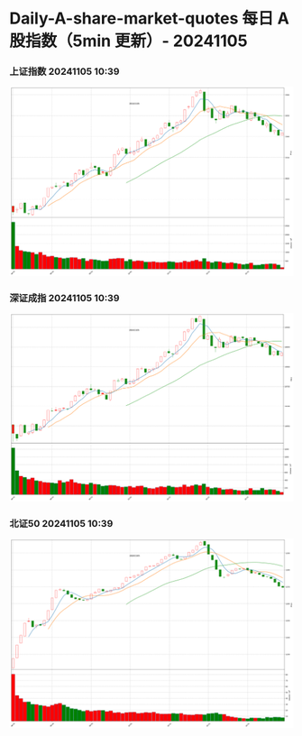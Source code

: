 
# Daily-A-share-market-quotes 每日 A 股指数（5min 更新）- 20241105

### 上证指数 20241105 10:39
![](./fig/2024/11/20241105-sh000001.png)

### 深证成指 20241105 10:39
![](./fig/2024/11/20241105-sz399001.png)

### 北证50 20241105 10:39
![](./fig/2024/11/20241105-bj899050.png)

